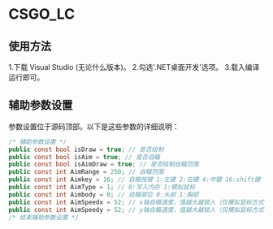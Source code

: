 # CSGO_LC

## 使用方法
1.下载 Visual Studio (无论什么版本)。
2.勾选'.NET桌面开发'选项。
3.载入编译运行即可。

## 辅助参数设置
参数设置位于源码顶部。以下是这些参数的详细说明：

```csharp
/* 辅助参数设置 */
public const bool isDraw = true; // 是否绘制
public const bool isAim = true; // 是否自瞄
public const bool isAimDraw = true; // 是否绘制自瞄范围
public const int AimRange = 250; // 自瞄范围
public const int Aimkey = 16; // 自瞄按键 1:左键 2:右键 4:中键 16:shift键 17:ctrl键 18:alt键 (更多按键请移步网上查询键代码)
public const int AimType = 1; // 0:写入内存 1:模拟鼠标
public const int Aimbody = 0; // 自瞄部位 0:头部 1:胸部
public const int AimSpeedx = 52; // x轴自瞄速度，值越大越锁人（仅模拟鼠标方式有效）
public const int AimSpeedy = 52; // y轴自瞄速度，值越大越锁人（仅模拟鼠标方式有效）
/* 结束辅助参数设置 */
```

